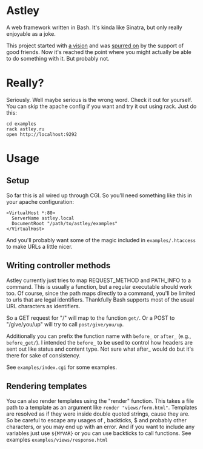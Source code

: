 Astley
======

A web framework written in Bash. It's kinda like Sinatra, but only really enjoyable as a joke.

This project started with [a vision](http://twitter.com/matschaffer/status/2687123743) and was [spurred on](http://twitter.com/javallone/status/2688925657) by the support of good friends. Now it's reached the point where you might actually be able to do something with it. But probably not.

Really?
=======

Seriously. Well maybe serious is the wrong word. Check it out for yourself. You can skip the apache config if you want and try it out using rack. Just do this:

    cd examples
    rack astley.ru
    open http://localhost:9292

Usage
=====

Setup
-----

So far this is all wired up through CGI. So you'll need something like this in your apache configuration:

    <VirtualHost *:80>
      ServerName astley.local
      DocumentRoot "/path/to/astley/examples"
    </VirtualHost>

And you'll probably want some of the magic included in `examples/.htaccess` to make URLs a little nicer.

Writing controller methods
--------------------------

Astley currently just tries to map REQUEST_METHOD and PATH_INFO to a command. This is usually a function, but a regular executable should work too. Of course, since the path maps directly to a command, you'll be limited to urls that are legal identifiers. Thankfully Bash supports most of the usual URL characters as identifiers.

So a GET request for "/" will map to the function `get/`. Or a POST to "/give/you/up" will try to call `post/give/you/up`.

Additionally you can prefix the function name with `before_` or `after_` (e.g., `before_get/`). I intended the `before_` to be used to control how headers are sent out like status and content type. Not sure what after_ would do but it's there for sake of consistency.

See `examples/index.cgi` for some examples.

Rendering templates
-------------------

You can also render templates using the "render" function. This takes a file path to a template as an argument like `render "views/form.html"`. Templates are resolved as if they were inside double quoted strings, cause they are. So be careful to escape any usages of \, backticks, $ and probably other characters, or you may end up with an error. And if you want to include any variables just use `${MYVAR}` or you can use backticks to call functions. See examples `examples/views/response.html`
